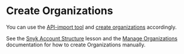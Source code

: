 # Create Organizations

You can use the [API-import tool](../../../../scan-with-snyk/snyk-tools/tool-snyk-api-import/) and [create organizations](../../../../scan-with-snyk/snyk-tools/tool-snyk-api-import/creating-organizations-in-snyk.md) accordingly.

See the [Snyk Account Structure](https://learn.snyk.io/lesson/groups-and-organizations/) lesson and the [Manage Organizations](../../../../snyk-admin/groups-and-organizations/organizations/create-and-delete-organizations.md) documentation for how to create Organizations manually.
